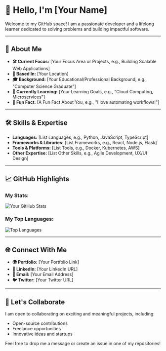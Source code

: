 # 👋 Hello, I'm [Your Name]

Welcome to my GitHub space! I am a passionate developer and a lifelong learner dedicated to solving problems and building impactful software.

---

## 🌟 About Me

- **🛠 Current Focus:** [Your Focus Area or Projects, e.g., Building Scalable Web Applications]
- **📍 Based In:** [Your Location]
- **🎓 Background:** [Your Educational/Professional Background, e.g., "Computer Science Graduate"]
- **🌱 Currently Learning:** [Your Learning Goals, e.g., "Cloud Computing, Microservices"]
- **🚀 Fun Fact:** [A Fun Fact About You, e.g., "I love automating workflows!"]

---

## 🛠 Skills & Expertise

- **Languages:** [List Languages, e.g., Python, JavaScript, TypeScript]
- **Frameworks & Libraries:** [List Frameworks, e.g., React, Node.js, Flask]
- **Tools & Platforms:** [List Tools, e.g., Docker, Kubernetes, AWS]
- **Other Expertise:** [List Other Skills, e.g., Agile Development, UX/UI Design]

---

## 📈 GitHub Highlights

### My Stats:

![Your GitHub Stats](https://github-readme-stats.vercel.app/api?username=YourGitHubUsername&show_icons=true&theme=radical)

### My Top Languages:

![Top Languages](https://github-readme-stats.vercel.app/api/top-langs/?username=YourGitHubUsername&layout=compact&theme=radical)

---

## 🌐 Connect With Me

- **🌍 Portfolio:** [Your Portfolio Link]
- **💼 LinkedIn:** [Your LinkedIn URL]
- **📧 Email:** [Your Email Address]
- **🐦 Twitter:** [Your Twitter URL]

---

## 🤝 Let's Collaborate

I am open to collaborating on exciting and meaningful projects, including:

- Open-source contributions
- Freelance opportunities
- Innovative ideas and startups

Feel free to drop me a message or create an issue in one of my repositories!

